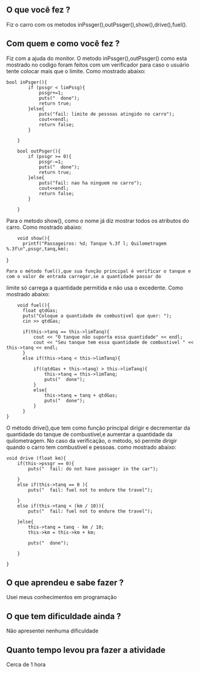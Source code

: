 ## O que você fez ?
  Fiz o carro com os metodos inPssger(),outPssger(),show(),drive(),fuel().

## Com quem e como você fez ?
  Fiz com a ajuda do monitor. O metodo inPssger(),outPssger() como esta mostrado no codigo foram feitos com um verificador para caso
o usuário tente colocar mais que o limite. Como mostrado abaixo:

    bool inPsger(){
            if (pssgr < limPssg){
                pssgr+=1;
                puts("  done");
                return true;
            }else{
                puts("fail: limite de pessoas atingido no carro");
                cout<<endl;
                return false;
            }

        }

        bool outPsger(){
            if (pssgr >= 0){
                pssgr-=1;
                puts("  done");
                return true;
            }else{
                puts("fail: nao ha ninguem no carro");
                cout<<endl;
                return false;
            }

        }
  
   Para o metodo show(), como o nome já diz mostrar todos os atributos do carro. Como mostrado abaixo:
  
        void show(){
          printf("Passageiros: %d; Tanque %.3f l; Quilometragem %.3f\n",pssgr,tanq,km);
  }
  
    Para o método fuel(),que sua função principal é verificar o tanque e com o valor de entrada carregar,se a quantidade passar do
  limite só carrega a quantidade permitida e não usa o excedente. Como mostrado abaixo:

        void fuel(){
          float qtdGas;
          puts("Coloque a quantidade de combustivel que quer: ");
          cin >> qtdGas;

          if(this->tanq == this->limTanq){
              cout << "O tanque não suporta essa quantidade" << endl;
              cout << "Seu tanque tem essa quantidade de combustivel " << this->tanq << endl;
          }
          else if(this->tanq < this->limTanq){

              if((qtdGas + this->tanq) > this->limTanq){
                  this->tanq = this->limTanq;
                  puts("  done");
              }
              else{
                  this->tanq = tanq + qtdGas;
                  puts("  done");
              }
          }
    }
    
  O método drive(),que tem como função principal dirigir e decrementar da quantidade do tanque de combustível,e aumentar a 
quantidade da quilometragem. No caso da verificação, o método, só permite dirigir quando o carro tem combustivel e pessoas.
como mostrado abaixo:
  
    void drive (float km){
        if(this->pssgr == 0){
            puts("  fail: do not have passager in the car");
        
        }
        else if(this->tanq == 0 ){
            puts("  fail: fuel not to endure the travel");
            
        }
        else if(this->tanq < (km / 10)){
            puts("  fail: fuel not to endure the travel");
            
        }else{
            this->tanq = tanq - km / 10;
            this->km = this->km + km;

            puts("  done");
             
        }

    }    



## O que aprendeu e sabe fazer ?
  Usei meus conhecimentos em programação 

## O que tem dificuldade ainda ?
  Não apresentei nenhuma dificuldade

## Quanto tempo levou pra fazer a atividade 
  Cerca de 1 hora

